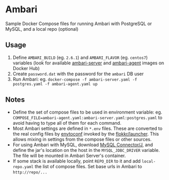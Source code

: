 # Ambari

Sample Docker Compose files for running Ambari with PostgreSQL or MySQL, and a local repo (optional)

## Usage

 1. Define `AMBARI_BUILD` (eg. `2.6.1`) and `AMBARI_FLAVOR` (eg. `centos7`) variables (look for available [ambari-server](https://hub.docker.com/r/adoroszlai/ambari-server/tags/) and [ambari-agent](https://hub.docker.com/r/adoroszlai/ambari-agent/tags/) images on Docker Hub)
 2. Create `password.dat` with the password for the `ambari` DB user
 3. Run Ambari: eg. `docker-compose -f ambari-server.yaml -f postgres.yaml -f ambari-agent.yaml up`

## Notes

 * Define the set of compose files to be used in environment variable: eg. `COMPOSE_FILE=ambari-agent.yaml:ambari-server.yaml:postgres.yaml` to avoid having to type all of them for each command.
 * Most Ambari settings are defined in `*.env` files.  These are converted to the real config files by [envtoconf](https://github.com/elek/envtoconf) invoked by the [flokkr/launcher](https://github.com/flokkr/launcher).  This allows mixing in settings from the compose files or other sources.
 * For using Ambari with MySQL, download [MySQL Connector/J](https://dev.mysql.com/downloads/connector/j/), and define the jar's location on the host in the `MYSQL_JDBC_DRIVER` variable.  The file will be mounted in Ambari Server's container.
 * If some stack is available locally, point `REPO_DIR` to it and add `local-repo.yaml` the list of compose files.  Set base urls in Ambari to `http://repo/...`
